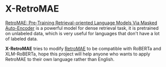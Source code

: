 # X-RetroMAE
[RetroMAE: Pre-Training Retrieval-oriented Language Models Via Masked Auto-Encoder](https://arxiv.org/pdf/2205.12035.pdf) is a powerful model for dense retrieval task, it is pretrained on unlabeled data, which is very useful for languages that don't have a lot of labeled data.

**X-RetroMAE** tries to modify [RetroMAE](https://github.com/staoxiao/RetroMAE) to be compatible with RoBERTa and XLM-RoBERTa, hope this project will help anyone who wants to apply RetroMAE to their own language rather than English.
